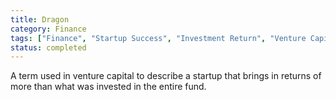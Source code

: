 ```yaml
---
title: Dragon
category: Finance
tags: ["Finance", "Startup Success", "Investment Return", "Venture Capital"]
status: completed
---
```

A term used in venture capital to describe a startup that brings in returns of more than what was invested in the entire fund.